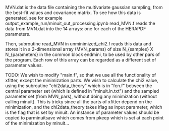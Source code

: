 MVN.dat is the data file containing the multivariate gaussian sampling, from the best-fit values and covariance matrix.
To see how this data is generated, see for example output_example_run/minuit_out_processing.ipynb
read_MVN.f reads the data from MVN.dat into the 14 arrays: one for each of the HERAPDF parameters.

Then, subroutine read_MVN in unminimized_chi2.f reads this data and stores it in a 2-dimensional array (MVN_params) of size N_{samples} X N_{parameters} in the common block endmini, to be used by other pars of the program. Each row of this array can be regarded as a different set of parameter values. 

TODO: We wish to modify "main.f", so that we use all the functionality of xfitter, except the minimization parts. We wish to calculate the chi2 value, using the subroutine "chi2data_theory" which is in "fcn.f" between the central parameter set (which is defined in "minuit.in.txt") and the sampled parameter set (from MVN_pars), without doing any minimization (without calling minuit). This is tricky since all the parts of xfitter depend on the minimization, and the chi2data_theory takes iflag as input parameter, which is the flag that is set by minuit. An instance of parameter values should be copied to parminuitsave which comes from pkeep which is set at each point of the minimization by minuit...
